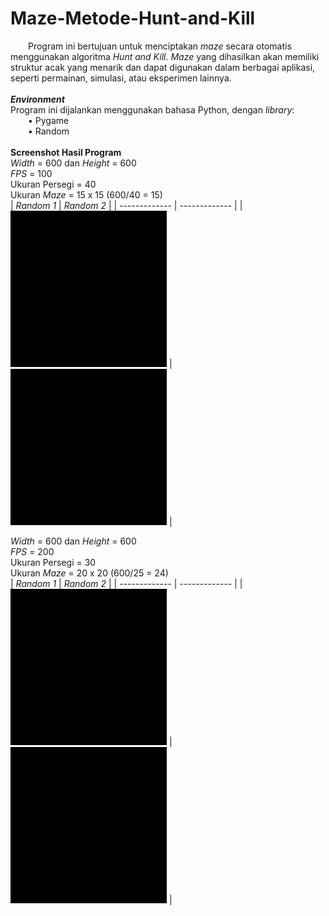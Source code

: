 # Maze-Metode-Hunt-and-Kill
&emsp;&emsp;Program ini bertujuan untuk menciptakan *maze* secara otomatis menggunakan algoritma *Hunt and Kill*. *Maze* yang dihasilkan akan memiliki struktur acak yang menarik dan dapat digunakan dalam berbagai aplikasi, seperti  permainan, simulasi, atau eksperimen lainnya.<br/><br/>
***Environment***<br/>
Program ini dijalankan menggunakan bahasa Python, dengan *library*:<br/>
&emsp;&emsp;•	Pygame<br/>
&emsp;&emsp;•	Random<br/><br/>
**Screenshot Hasil Program**<br/>
*Width* = 600 dan *Height* = 600<br/>
*FPS* = 100<br/>
Ukuran Persegi = 40<br/>
Ukuran *Maze* = 15 x 15 (600/40 = 15)<br/>
| *Random 1*  | *Random 2* |
| ------------- | ------------- |
| <img src="/Images/15x15_40_Random_1.gif" width="250" height="250"/>  | <img src="/Images/15x15_40_Random_2.gif" width="250" height="250"/>  |
<br/>

*Width* = 600 dan *Height* = 600<br/>
*FPS* = 200<br/>
Ukuran Persegi = 30<br/>
Ukuran *Maze* = 20 x 20 (600/25 = 24)<br/>
| *Random 1*  | *Random 2* |
| ------------- | ------------- |
| <img src="/Images/20x20_30_Random_1.gif" width="250" height="250"/>  | <img src="/Images/20x20_30_Random_2.gif" width="250" height="250"/>  |

